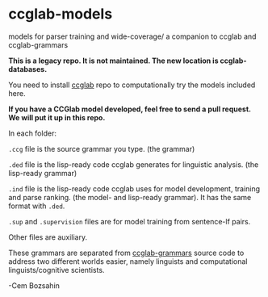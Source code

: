 # ccglab-models
models for parser training and wide-coverage/ a companion to ccglab and ccglab-grammars

<b> This is a legacy repo. It is not maintained. The new location is ccglab-databases.</b>

You need to install <a href="https://github.com/bozsahin/ccglab">ccglab</a> repo to computationally try the
models included here.

<b>If you have a CCGlab model developed, feel free to send a pull request.
We will put it up in this repo.</b>

In each folder:

  <code>.ccg</code> file is the source grammar you type. (the grammar)

  <code>.ded</code> file is the lisp-ready code ccglab generates for linguistic analysis. (the lisp-ready grammar)

  <code>.ind</code> file is the lisp-ready code ccglab uses for model development, training and parse ranking. (the model- and lisp-ready grammar). It has the same format with <code>.ded</code>.

  <code>.sup</code> and <code>.supervision</code> files are for model training from sentence-lf pairs.

Other files are auxiliary.

These grammars are separated from <a href="https://github.com/bozsahin/ccglab-grammars">ccglab-grammars</a> source code
to address two different worlds easier, namely linguists and computational linguists/cognitive scientists.

-Cem Bozsahin

